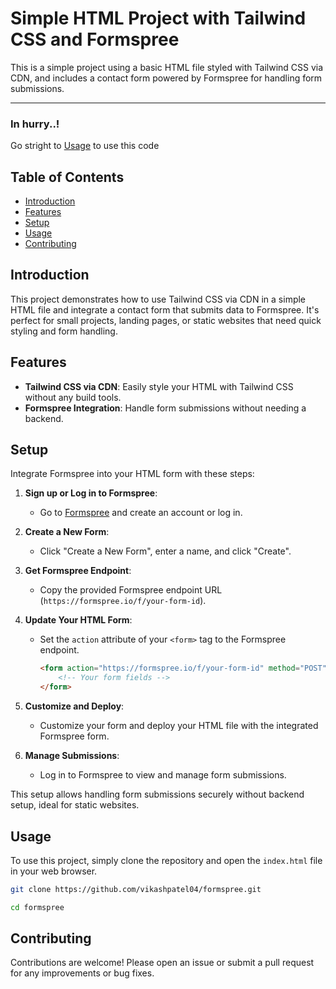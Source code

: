 # Simple HTML Project with Tailwind CSS and Formspree

This is a simple project using a basic HTML file styled with Tailwind CSS via CDN, and includes a contact form powered by Formspree for handling form submissions.

---

### In hurry..!

Go stright to [Usage](#usage) to use this code


## Table of Contents

- [Introduction](#introduction)
- [Features](#features)
- [Setup](#setup)
- [Usage](#usage)
- [Contributing](#contributing)

## Introduction

This project demonstrates how to use Tailwind CSS via CDN in a simple HTML file and integrate a contact form that submits data to Formspree. It's perfect for small projects, landing pages, or static websites that need quick styling and form handling.

## Features

- **Tailwind CSS via CDN**: Easily style your HTML with Tailwind CSS without any build tools.
- **Formspree Integration**: Handle form submissions without needing a backend.

## Setup

Integrate Formspree into your HTML form with these steps:

1. **Sign up or Log in to Formspree**:
   - Go to [Formspree](https://formspree.io/) and create an account or log in.

2. **Create a New Form**:
   - Click "Create a New Form", enter a name, and click "Create".

3. **Get Formspree Endpoint**:
   - Copy the provided Formspree endpoint URL (`https://formspree.io/f/your-form-id`).

4. **Update Your HTML Form**:
   - Set the `action` attribute of your `<form>` tag to the Formspree endpoint.

     ```html
     <form action="https://formspree.io/f/your-form-id" method="POST">
         <!-- Your form fields -->
     </form>
     ```

5. **Customize and Deploy**:
   - Customize your form and deploy your HTML file with the integrated Formspree form.

6. **Manage Submissions**:
   - Log in to Formspree to view and manage form submissions.

This setup allows handling form submissions securely without backend setup, ideal for static websites.


## Usage

To use this project, simply clone the repository and open the `index.html` file in your web browser.

```bash
git clone https://github.com/vikashpatel04/formspree.git

cd formspree
```

## Contributing

Contributions are welcome! Please open an issue or submit a pull request for any improvements or bug fixes.